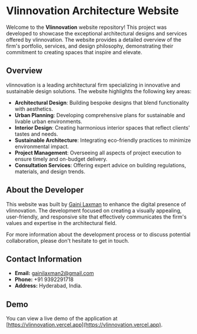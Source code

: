 # Vlinnovation Architecture Website

Welcome to the **Vlinnovation** website repository! This project was developed to showcase the exceptional architectural designs and services offered by vlinnovation. The website provides a detailed overview of the firm's portfolio, services, and design philosophy, demonstrating their commitment to creating spaces that inspire and elevate.

## Overview

vlinnovation is a leading architectural firm specializing in innovative and sustainable design solutions. The website highlights the following key areas:

- **Architectural Design**: Building bespoke designs that blend functionality with aesthetics.
- **Urban Planning**: Developing comprehensive plans for sustainable and livable urban environments.
- **Interior Design**: Creating harmonious interior spaces that reflect clients' tastes and needs.
- **Sustainable Architecture**: Integrating eco-friendly practices to minimize environmental impact.
- **Project Management**: Overseeing all aspects of project execution to ensure timely and on-budget delivery.
- **Consultation Services**: Offering expert advice on building regulations, materials, and design trends.

## About the Developer

This website was built by [Gaini Laxman](https://vlinnovation.vercel.app) to enhance the digital presence of vlinnovation. The development focused on creating a visually appealing, user-friendly, and responsive site that effectively communicates the firm's values and expertise in the architectural field.

For more information about the development process or to discuss potential collaboration, please don't hesitate to get in touch.

## Contact Information

- **Email:** gainilaxman2@gmail.com
- **Phone:** +91 9392291718
- **Address:** Hyderabad, India.

## Demo

You can view a live demo of the application at [https://vlinnovation.vercel.app](https://vlinnovation.vercel.app).
